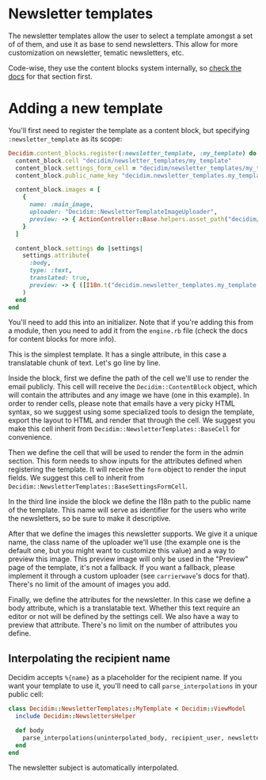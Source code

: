 # Newsletter templates

The newsletter templates allow the user to select a template amongst a set of of them, and use it as base to send newsletters. This allow for more customization on newsletter, tematic newsletters, etc.

Code-wise, they use the content blocks system internally, so [check the docs](https://github.com/decidim/decidim/blob/master/docs/advanced/content_blocks.md) for that section first.

# Adding a new template

You'll first need to register the template as a content block, but specifying `:newsletter_template` as its scope:

```ruby
Decidim.content_blocks.register(:newsletter_template, :my_template) do |content_block|
  content_block.cell "decidim/newsletter_templates/my_template"
  content_block.settings_form_cell = "decidim/newsletter_templates/my_template_settings_form"
  content_block.public_name_key "decidim.newsletter_templates.my_template.name"

  content_block.images = [
    {
      name: :main_image,
      uploader: "Decidim::NewsletterTemplateImageUploader",
      preview: -> { ActionController::Base.helpers.asset_path("decidim/placeholder.jpg") }
    }
  ]

  content_block.settings do |settings|
    settings.attribute(
      :body,
      type: :text,
      translated: true,
      preview: -> { ([I18n.t("decidim.newsletter_templates.my_template.body_preview")] * 100).join(" ") }
    )
  end
end
```

You'll need to add this into an initializer. Note that if you're adding this from a module, then you need to add it from the `engine.rb` file (check the docs for content blocks for more info).

This is the simplest template. It has a single attribute, in this case a translatable chunk of text. Let's go line by line.

Inside the block, first we define the path of the cell we'll use to render the email publicly. This cell will receive the `Decidim::ContentBlock` object, which will contain the attributes and any image we have (one in this example). In order to render cells, please note that emails have a very picky HTML syntax, so we suggest using some specialized tools to design the template, export the layout to HTML and render that through the cell. We suggest you make this cell inherit from `Decidim::NewsletterTemplates::BaseCell` for convenience.

Then we define the cell that will be used to render the form in the admin section. This form needs to show inputs for the attributes defined when registering the template. It will receive the `form` object to render the input fields. We suggest this cell to inherit from `Decidim::NewsletterTemplates::BaseSettingsFormCell`.

In the third line inside the block we define the I18n path to the public name of the template. This name will serve as identifier for the users who write the newsletters, so be sure to make it descriptive.

After that we define the images this newsletter supports. We give it a unique name, the class name of the uploader we'll use (the example one is the default one, but you might want to customize this value) and a way to preview this image. This preview image will only be used in the "Preview" page of the template, it's not a fallback. If you want a fallback, please implement it through a custom uploader (see `carrierwave`'s docs for that). There's no limit of the amount of images you add.

Finally, we define the attributes for the newsletter. In this case we define a body attribute, which is a translatable text. Whether this text require an editor or not will be defined by the settings cell. We also have a way to preview that attribute. There's no limit on the number of attributes you define.

## Interpolating the recipient name

Decidim accepts `%{name}` as a placeholder for the recipient name. If you want your template to use it, you'll need to call `parse_interpolations` in your public cell:

```ruby
class Decidim::NewsletterTemplates::MyTemplate < Decidim::ViewModel
  include Decidim::NewslettersHelper

  def body
    parse_interpolations(uninterpolated_body, recipient_user, newsletter.id)
  end
end
```

The newsletter subject is automatically interpolated.
